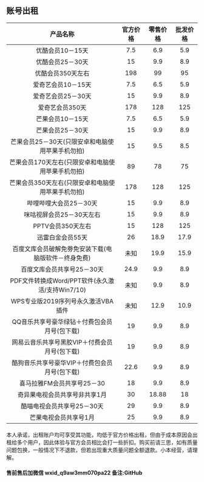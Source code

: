 ## 账号出租

产品名称|	                                    官方价格|	零售价格|	批发价格
:-: | :-: | :-: | :-: 
优酷会员10－15天|	                              7.5|	      6.9|	     5.9
优酷会员25－30天|	                              15|	      9.9|	     8.9
优酷会员350天左右|	                             198|	     99|	      95
爱奇艺会员10－15天|                            7.5|	     6.5|	    5.9
爱奇艺会员25－30天|	                             15|	       9.9|	    8.9
爱奇艺会员350天|	                                178|	      128|	     125
芒果会员10－15天|	                              7.5|	      6.5|	     5.9
芒果会员25－30天|	                              15|	      9.9|	     8.9
芒果会员25－30天(只限安卓和电脑使用苹果手机勿拍)|	  15|	      9.5|	     8.5
芒果会员170天左右(只限安卓和电脑使用苹果手机勿拍)|	 89|	       78|	      75
芒果会员350天左右(只限安卓和电脑使用苹果手机勿拍)|	 178|	     128|	    125
哔哩哔哩大会员25－30天|	                          15|	      9.9|	     8.9
咪咕视屏会员25－30天左右|	                       15|	       9.9|	    8.9
PPTV会员350天左右|	                             15|	       128|	    125
迅雷白金会员55天|	                                26|	      18.9|	   17.9
百度文库会员破解免劵免安装下载(电脑版软件－终身免费)| 未知|	      19.9|	   15.9
百度文库会员共享号25－30天|	                      24.9|	     9.9|	    8.9
PDF文件转换成Word/PPT软件(永久激活/支持Win7/10)|	未知|	      9.9|	     8.9
WPS专业版2019序列号永久激活VBA插件|	             未知|	      12.9|	   10.9
QQ音乐共享号豪华绿钻＋付费包会员月号(包下载)|	     19|	       9.9|	    8.9
网易云音乐共享号黑胶VIP＋付费会员月号(包下载)|	     19|	       9.9|	    8.9
酷狗音乐共享号豪华VIP＋付费包会员月号(包下载)|	     22.6|	     9.9|	    8.9
喜马拉雅FM会员共享号25－30|	                     18|	       9.9|	    8.9
奇异果电视会员共享号非共享1月|                    30|	      18.88	|   18
酷喵电视会员共享号25－30天|	                      29|	       9.9|	   8.9
芒果电视会员共享号1月|	                           25|	        9.9|	    8.9

####
本人承诺，出租账户均可享受其功能，均低于官方价格出租，但由于成本原因会出租给多个用户，因此体验与官方会员相比会打一些折扣。购买前请三思，如有质量问题包换，一般情况下不退款，但若出现重大质量问题全额退款。小本经营，请理解。

#### 售前售后加微信 wxid_q9aw3mm070pa22 备注:GitHub

